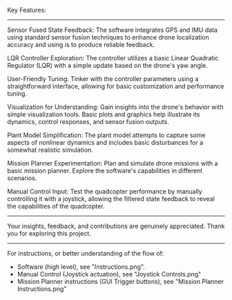 Key Features:

---------------------------------------------------------------------------------------------------------------------------------------------------
Sensor Fused State Feedback: The software integrates GPS and IMU data using standard sensor fusion techniques to enhance drone localization accuracy and using is to produce reliable feedback.

LQR Controller Exploration: The controller utilizes a basic Linear Quadratic Regulator (LQR) with a simple update based on the drone's yaw angle.

User-Friendly Tuning: Tinker with the controller parameters using a straightforward interface, allowing for basic customization and performance tuning.

Visualization for Understanding: Gain insights into the drone's behavior with simple visualization tools. Basic plots and graphics help illustrate its dynamics, control responses, and sensor fusion outputs.

Plant Model Simplification: The plant model attempts to capture some aspects of nonlinear dynamics and includes basic disturbances for a somewhat realistic simulation.

Mission Planner Experimentation: Plan and simulate drone missions with a basic mission planner. Explore the software's capabilities in different scenarios.

Manual Control Input: Test the quadcopter performance by manually controlling it with a joystick, allowing the filtered state feedback to reveal the capabilities of the quadcopter.

---------------------------------------------------------------------------------------------------------------------------------------------------

Your insights, feedback, and contributions are genuinely appreciated. Thank you for exploring this project.

---------------------------------------------------------------------------------------------------------------------------------------------------

For instructions, or better understanding of the flow of:
  * Software (high level), see "Instructions.png".
  * Manual Control (Joystick actuation), see "Joystick Controls.png"
  * Mission Planner instructions (GUI Trigger buttons), see "Mission Planner Instructions.png"
